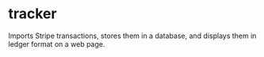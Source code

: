 # tracker
Imports Stripe transactions, stores them in a database, and displays them in ledger format on a web page.
